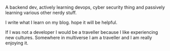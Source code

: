 A backend dev, actively learning devops, cyber security thing and passively learning various other nerdy stuff.

I write what I learn on my blog. hope it will be helpful.

If I was not a developer I would be a traveller because I like experiencing new cultures. Somewhere in multiverse I am a traveller and I am really enjoying it.